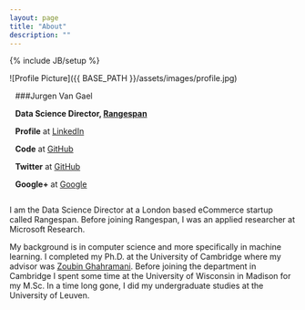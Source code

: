 ```yaml
---
layout: page
title: "About"
description: ""
---
```

{% include JB/setup %}

<div style="float: left" markdown="1">
  ![Profile Picture]({{ BASE_PATH }}/assets/images/profile.jpg)
</div>

<div style="float: left; margin-left: 10px" markdown="1">

  ###Jurgen Van Gael

  **Data Science Director, [Rangespan](http://www.rangespan.com)**

  **Profile** at [LinkedIn](http://uk.linkedin.com/in/jvangael/)

  **Code** at [GitHub](https://github.com/jvangael)

  **Twitter** at [GitHub](https://twitter.com/jvangael)

  **Google+** at [Google](https://plus.google.com/104063489577052626944)

</div>

<div style="clear:both"></div>

I am the Data Science Director at a London based eCommerce startup called Rangespan. Before joining Rangespan, I was an applied researcher at Microsoft Research.

My background is in computer science and more specifically in machine learning. I completed my Ph.D. at the University of Cambridge where my advisor was [Zoubin Ghahramani](http://mlg.eng.cam.ac.uk/zoubin/). Before joining the department in Cambridge I spent some time at the University of Wisconsin in Madison for my M.Sc. In a time long gone, I did my undergraduate studies at the University of Leuven.
